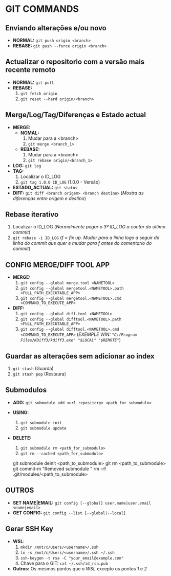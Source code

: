 # GIT COMMANDS





## Enviando alterações e/ou novo <branch>
- **NORMAL:** ```git push origin <branch>```
- **REBASE:** ```git push --force origin <branch>```

## Actualizar o repositorio com a versão mais recente remoto
- **NORMAL:** ```git pull```
- **REBASE:**
    1. ``` git fetch origin ```
    2. ``` git reset --hard origin/<branch> ```

## Merge/Log/Tag/Diferenças e Estado actual
- **MERGE:**
    + **NOMAL:**
        1. Mudar para a \<branch>
        2. ```git merge <branch_1>```
    + **REBASE:**
        1. Mudar para a \<branch>
        2. ```git rebase origin/<branch_1>```
- **LOG:** ```git log```
- **TAG:**
    1. Localizar o ID_LOG
    2. ```git tag 1.0.0 ID_LOG```     (1.0.0 - Versão)
- **ESTADO_ACTUAL:** ```git status```
- **DIFF:** ```git diff <branch origem> <branch destino>``` (*Mostra as diferenças entre origem e destino*)

## Rebase iterativo
1. Localizar o ID_LOG (*Normalmente pegar o 3º ID_LOG a contar do ultimo commit*)
2. ```git rebase -i ID_LOG``` (*f = fix up. Mudar para a linha logo a seguir da linha do commit que quer e mudar para f antes do comentario do commit*)

## CONFIG MERGE/DIFF TOOL APP
- **MERGE:**
    1. ```git config --global merge.tool <NAMETOOL>```
    2. ```git config --global mergetool.<NAMETOOL>.path <FULL_PATH_EXECUTABLE_APP>```
    3. ```git config --global mergetool.<NAMETOOL>.cmd <COMMAND_TO_EXECUTE_APP>```
- **DIFF:**
    1. ```git config --global diff.tool <NAMETOOL>```
    2. ```git config --global difftool.<NAMETOOL>.path <FULL_PATH_EXECUTABLE_APP>```
    3. ```git config --global difftool.<NAMETOOL>.cmd <COMMAND_TO_EXECUTE_APP>``` (*EXEMPLE WIN: ```"C:/Program Files/KDiff3/kdiff3.exe" "$LOCAL" "$REMOTE"```*)

## Guardar as alterações sem adicionar ao index
1. ```git stash``` (Guarda)
2. ```git stash pop``` (Restaura)

## Submodulos
- **ADD:** ```git submodule add <url_repository> <path_for_submodulo>```
- **USING:**
    1. ```git submodule init```
    2. ```git submodule update```
- **DELETE:**
    1. ```git submodule rm <path_for_submodulo>```
    2. ```git rm --cached <path_for_submodulo>```

    git submodule deinit <path_to_submodule>
git rm <path_to_submodule>
git commit-m "Removed submodule "
rm -rf .git/modules/<path_to_submodule>

## OUTROS
- **SET NAME|EMAIL:** ```git config [--global] user.name|user.email <name|email>```
- **GET CONFIG:** ```git config --list [--global|--local]```

## Gerar SSH Key
- **WSL**:
    1. ```mkdir /mnt/c/Users/<username>/.ssh```
    2. ```ln -s /mnt/c/Users/<username>/.ssh ~/.ssh```
    3. ```ssh-keygen -t rsa -C "your_email@example.com"```
    4. Chave para o GIT: ```cat ~/.ssh/id_rsa.pub```
- **Outros:** Os mesmos pontos que o *WSL* excepto os pontos *1* e *2*
